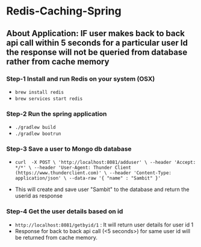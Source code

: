 # Redis-Caching-Spring

## About Application: IF user makes  back to back api call within 5 seconds for a particular user Id the response will not be queried from database rather from cache memory <br>

### Step-1 Install and run Redis on your system (OSX) <br>

- `brew install redis` 
- `brew services start redis`

### Step-2 Run the spring application <br>

- `./gradlew build`
- `./gradlew bootrun`

### Step-3 Save a user to Mongo db database <br>

- `curl  -X POST \
  'http://localhost:8081/adduser' \
  --header 'Accept: */*' \
  --header 'User-Agent: Thunder Client (https://www.thunderclient.com)' \
  --header 'Content-Type: application/json' \
  --data-raw '{
  "name" : "Sambit"
}'`

- This will create and save user "Sambit" to the database and return the userid as response

### Step-4 Get the user details based on id

- `http://localhost:8081/getbyid/1` : It will return user details for user id 1
- Response for back to back api call (<5 seconds>) for same user id will be returned from cache memory.